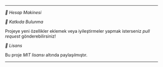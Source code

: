 
---
*🧮 Hesap Makinesi*

*📢 Katkıda Bulunma*

Projeye yeni özellikler eklemek veya iyileştirmeler yapmak isterseniz *pull request* gönderebilirsiniz!

*📄 Lisans*

Bu proje *MIT lisansı* altında paylaşılmıştır.

---
